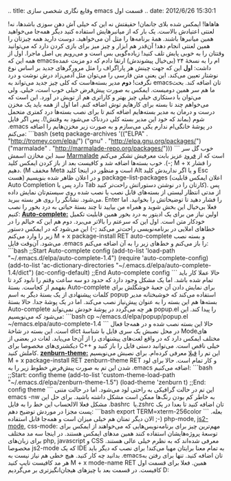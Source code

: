 .. title: وقایع نگاری شخصی سازی emacs قسمت اول .. date: 2012/6/26
15:30:1

هاهاها! ایمکس شده بلای جانمان‌! حقیقتش نه این که خیلی آش دهن سوزی
باشدها‌، نه‌! لعنتی اعتیادش بالاست‌. یک بار که از میانبر‌هایش استفاده
کنید دیگر همه‌جا می‌خواهید همین میانبر‌ها باشند‌. همهٔ برنامه‌ها را مثل
آن می‌خواهید‌. دوست دارید همه چیزتان را همین لعنتی انجام دهد‌! آن‌قدر هم
ابزار و چیز میز برای بازی کردن دارد که می‌توانید وقتتان را به خوبی پایش
تلف کنید‌! زیاده‌گویی بس است و می‌رویم پی اصل ماجرا‌. اول از همه این که
emacsام را به نسخهٔ ۲۴ (بی‌خیال پیشوندش) ارتقا دادم که دو مزیت عمده
داشت‌: **اول** این که جهت چینش هر پاراگراف را مثل مرورگر‌های جدید بر
اساس نوع نوشتار تعیین می‌کند‌. این یعنی متن فارسی را می‌توان مثل
آدمی‌زاد درش نوشت و درد نگرفت‌! **دوم** مدیر بسته‌هاست که کلی چیز جدید
می‌تواند به emacsتان اضافه کند‌. بحث ما هم سر همین دومیست‌. ایمکس به
صورت پیش‌فرض خیلی خوب است‌، خیلی‌. ولی می‌توان با دستکاری خیلی چیز بهتر
و کارا‌تری هم از تویش در آورد‌. این است که می‌خواهم چند تا بسته برای
کار‌هایم توش اضافه کنم‌. اما اول از همه باید یک مخزن درست و درمان به
مدیر بسته‌هایم اضافه کنم تا برای نصب بسته‌ها درد کمتری متحمل شوم (بماند
که خود این مدیر بسته کلی دردناک می‌شود به وقتش‌!). پس اگر فایل ‎.emacs
در پوشهٔ خانگی‌ام ندارم یکی می‌سازم و به صورت زیر مخزن‌هایم را اضافه
می‌کنم: \`\`\`bash (setq package-archives '(("ELPA" .
"http://tromey.com/elpa/") ("gnu" . "http://elpa.gnu.org/packages/")
("marmalade" . "http://marmalade-repo.org/packages/"))) \`\`\` خوب گل سر
سبد این مخازن اسمش
[Marmalade](http://marmalade-repo.org/ "Marmalade repo") است که از
[فرود](http://cyberrabbits.net/ "یادداشت‌های بیت نیمسوز") عزیز بابت
معرفیش تشکر می‌کنم ;-). خوب بسته‌ها اضافه شد و کافیست بعد از باز کردن
ایمکس کلید M + x را فشار دهیم‌. (M مخفف Meta است و منظور در اینجا کلید
Alt و یا اگر نداریدش کلید Esc هست) و در اعلان ظاهر شده بنویسیم
package-list-packages (اعلان ایمکس قابلیت Auto Completion دارد پس با Tab
کارتان را در نوشتن دستوراتش راحت‌تر کنید). پس از مدتی انتظار لیستی از
بسته‌های قابل نصب یا نصب شده روی سیستم‌تان نمایش داده می‌شود. نشانگر را
روی هر بسته ببرید‌. Enter را فشار دهید تا توضیحاتش را بخوانید‌. اما فعلا
بی‌خیال این بخش شوید و همراه من بیایید تا چند بستهٔ حیاتی به درد بخور را
نصب کنیم: [**Auto-complete:**](http://cx4a.org/software/auto-complete/)
اولین نیاز من برای یک ادیتور به درد بخور همین قابلیت تکمیل خودکار متن
است‌. اول این که سرعتم را بالا‌تر می‌برد‌. دوم هم این که خیالم را در
خطاهای املایی در برنامه‌نویسی راحت‌تر می‌کند ;-) این می‌شود که در ایمکس
دستور زیر را وارد می‌کنم M + x package-install RET auto-complete و بسته
نصب می‌شود‌. آن‌وقت فایل ‎.emacs را باز می‌کنم و خط‌های زیر را به آن
اضافه می‌کنم‌: \`\`\`bash ;;Start Auto-complete config (add-to-list
'load-path "\~/.emacs.d/elpa/auto-complete-1.4") (require
'auto-complete-config) (add-to-list 'ac-dictionary-directories
"\~/.emacs.d/elpa/auto-complete-1.4/dict") (ac-config-default) ;;End
Auto-complete config \`\`\` حالا عملا کار باید تمام شده باشد‌. اما یک
مشکل وجود دارد که حدود دو سه ساعت وقتم را نابود کرد تا بفهمم از کجاست‌.
بستهٔ Auto-complete برای نمایش دادن آن جعبهٔ خوشگلش برای کلمات پیشنهادی
از یک بستهٔ دیگر به اسم popup استفاده می‌کند که خوشبختانه مدیر بسته‌ها
هم این بسته را به عنوان پیش‌نیاز نصب می‌کند‌. اما در یک پوشهٔ جدا‌. حالا
بستهٔ Auto-complete هر چه می‌گردد در پوشهٔ خودش نمی‌تواند popup.el را
پیدا کند‌. این می‌شود که می‌نویسیم: \`\`\`bash cp
\~/emacs.d/elpa/popup/popup.el \~/emacs.elpa/auto-complete-1.4 \`\`\`
حالا این بسته نصب شده و در همه‌جا فعال است‌. این بسته در شاخهٔ dict در
محل نصبش یک سری فایل با شناسهٔ Modeهای مختلف ایمکس دارد که در واقع
لغت‌های پیشنهادی را از آن‌جا می‌یابد‌. لغات در بعضی از دیکشنری‌های
مخصوصا برای C+‎+‎ خیلی ناقص است‌. می‌توانید دستی فایل را باز کنید و
کاملش کنید‌.
[**zenburn-theme:**](https://github.com/bbatsov/zenburn-emacs) این تم را
[قبلا](http://shahinism.com/blog/1391/01/12/%d8%aa%d8%ba%db%8c%db%8c%d8%b1-%d9%be%d9%88%d8%b3%d8%aa%d9%87-emacs-%d8%a8%d8%a7-%d8%a8%d8%b3%d8%aa%d9%87-color-theme/ "تغییر پوسته Emacs با بسته color-theme")
معرفی کرده‌ام‌. برای نصبش می‌نویسیم M + x package-install RET
zenburn-theme RET و کار تمام است. حالا برای لود شدن این تم به صورت
پیش‌فرض خطوط زیر را به ‎.emacs اضافه می‌کنیم: \`\`\`bash ;;Start: config
theme (add-to-list 'custom-theme-load-path
"\~/.emacs.d/elpa/zenburn-theme-1.5") (load-theme 'zenburn t) ;;End:
config theme \`\`\` این تم در حالت گرافیکی به راحتی لود می‌شود‌. اما در
حالت متنی emacs -nw به خاطر کم بودن رنگ‌ها ممکن است مشکل داشته باشید‌.
برای حل این مشکل فعلا الالحساب این خط را به فایل ‎.bashrc یا ‏‏‎.zshrc
تان اضافه کنید تا بعدا در یک پست مجزا در موردش توضیح دهم: \`\`\`bash
export TERM=xterm-256color \`\`\` بعله‌. الان دیگر تمتان هم خیلی میزان
است و همه‌جا قابل استفاده ;-) php-mode,
[js2-mode](http://code.google.com/p/js2-mode/), css-mode: مهم‌ترین چیز
برای برنامه‌نویس‌هایی که می‌خواهند از ایمکس برای توسعهٔ پروژه‌هایشان
استفاده کنند همین مد‌های ایمکس هستند‌. در اینجا سه مد مختلف برای
زبان‌های php, javascript و CSS معرفی شده‌اند که به نظرم خیلی عالی
هستند‌. مخصوصا js2-mode که یک IDE به تمام معنا برایتان مهیا می‌کند‌!
برای نصب که دیگر باید بدانید چه کار کنید‌. هیچ خطی هم نیاز نیست به
‎.emacsتان اضافه کنید‌. تنها برای رفتن به هر مد کافیست تایپ کنید M + x
mode-name RET همین. فعلا برای قسمت اول کافیست‌. در قسمت بعد با چیز‌های
هیجان‌انگیز‌تری بر می‌گردیم D:
